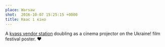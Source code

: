 ```yaml
---
place: Warsaw
shot:  2016-10-07 15:25:15 +0000
title: Квас і кіно
---
```


A [kvass vendor station](https://en.wikipedia.org/wiki/Kvass) doubling as a cinema projector on the Ukraine! film festival poster. ♥
